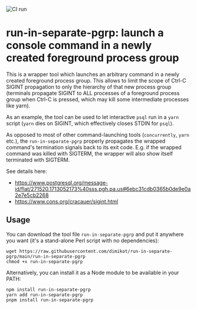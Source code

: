 ![CI run](https://github.com/dimikot/run-in-separate-pgrp/actions/workflows/ci.yml/badge.svg?branch=main)

# run-in-separate-pgrp: launch a console command in a newly created foreground process group

This is a wrapper tool which launches an arbitrary command in a newly created
foreground process group. This allows to limit the scope of Ctrl-C SIGINT
propagation to only the hierarchy of that new process group (terminals propagate
SIGINT to ALL processes of a foreground process group when Ctrl-C is pressed,
which may kill some intermediate processes like yarn).

As an example, the tool can be used to let interactive `psql` run in a `yarn`
script (`yarn` dies on SIGINT, which effectively closes STDIN for `psql`).

As opposed to most of other command-launching tools (`concurrently`, `yarn`
etc.), the `run-in-separate-pgrp` properly propagates the wrapped command's
termination signals back to its exit code. E.g. if the wrapped command was
killed with SIGTERM, the wrapper will also show itself terminated with SIGTERM.

See details here:
- https://www.postgresql.org/message-id/flat/271520.1713052173%40sss.pgh.pa.us#6ebc31cdb0365b0de9e0a2e7e5cb2268
- https://www.cons.org/cracauer/sigint.html

## Usage

You can download the tool file `run-in-separate-pgrp` and put it anywhere you
want (it's a stand-alone Perl script with no dependencies):

```
wget https://raw.githubusercontent.com/dimikot/run-in-separate-pgrp/main/run-in-separate-pgrp
chmod +x run-in-separate-pgrp
```

Alternatively, you can install it as a Node module to be available in your PATH:

```
npm install run-in-separate-pgrp
yarn add run-in-separate-pgrp
pnpm install run-in-separate-pgrp
```
